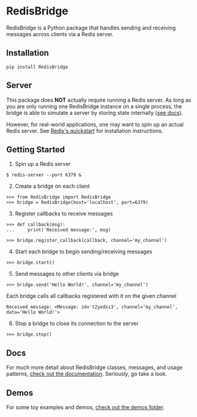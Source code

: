 
# RedisBridge

RedisBridge is a Python package that handles sending and receiving messages across clients via a Redis server.

## Installation

```
pip install RedisBridge
```

## Server

This package does **NOT** actually require running a Redis server. As long as you are only running one RedisBridge instance on a single process, the bridge is able to simulate a server by storing state internally ([see docs](./docs/bridge.md)).

However, for real-world applications, one may want to spin up an actual Redis server. See [Redis's quickstart](https://redis.io/topics/quickstart) for installation instructions.

## Getting Started

1) Spin up a Redis server
```
$ redis-server --port 6379 &
```

2) Create a bridge on each client
```
>>> from RedisBridge import RedisBridge
>>> bridge = RedisBridge(host='localhost', port=6379)
```

3) Register callbacks to receive messages
```
>>> def callback(msg):
...     print('Received message:', msg)

>>> bridge.register_callback(callback, channel='my_channel')
```

4) Start each bridge to begin sending/receiving messages
```
>>> bridge.start()
```

5. Send messages to other clients via bridge
```
>>> bridge.send('Hello World!', channel='my_channel')
```

Each bridge calls all callbacks registered with it on the given channel
```
Received message: <Message: id='t2yedxi3', channel='my_channel', data='Hello World!'>
```

6. Stop a bridge to close its connection to the server
```
>>> bridge.stop()
```

## Docs

For much more detail about RedisBridge classes, messages, and usage patterns, [check out the documentation](./docs/). Seriously, go take a look.

## Demos

For some toy examples and demos, [check out the demos folder](./demos/).
